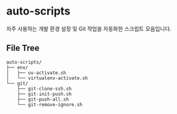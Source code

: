 # auto-scripts
자주 사용하는 개발 환경 설정 및 Git 작업을 자동화한 스크립트 모음입니다.

## File Tree
```text
auto-scripts/
├── env/
│   ├── uv-activate.sh
│   └── virtualenv-activate.sh
└── git/
    ├── git-clone-ssh.sh
    ├── git-init-push.sh
    ├── git-push-all.sh
    └── git-remove-ignore.sh
```
